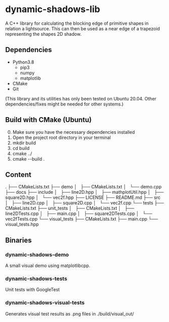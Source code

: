 # dynamic-shadows-lib
A C++ library for calculating the blocking edge of primitive shapes in relation a lightsource. This can then be used as a near edge of a trapezoid representing the shapes 2D shadow.

## Dependencies
- Python3.8
  - pip3
  - numpy
  - matplotlib
- CMake
- Git

(This library and its utilities has only been tested on Ubuntu 20.04. Other dependencies/fixes might be needed for other systems.)

## Build with CMake (Ubuntu)
0. Make sure you have the necessary dependencies installed
1. Open the project root directory in your terminal
2. mkdir build
3. cd build
4. cmake ../
5. cmake --build .

## Content
.
├── CMakeLists.txt
├── demo
│   ├── CMakeLists.txt
│   └── demo.cpp
├── docs
├── include
│   ├── line2D.hpp
│   ├── mathplotUtil.hpp
│   ├── square2D.hpp
│   └── vec2f.hpp
├── LICENSE
├── README.md
├── src
│   ├── line2D.cpp
│   ├── square2D.cpp
│   └── vec2f.cpp
└── tests
    ├── CMakeLists.txt
    ├── unit_tests
    │   ├── CMakeLists.txt
    │   ├── line2DTests.cpp
    │   ├── main.cpp
    │   ├── square2DTests.cpp
    │   └── vec2fTests.cpp
    └── visual_tests
        ├── CMakeLists.txt
        ├── main.cpp
        └── visual_tests.hpp

## Binaries

### dynamic-shadows-demo
  A small visual demo using matplotlibcpp.
  
### dynamic-shadows-tests
  Unit tests with GoogleTest

### dynamic-shadows-visual-tests
  Generates visual test results as .png files in ./build/visual_out/

